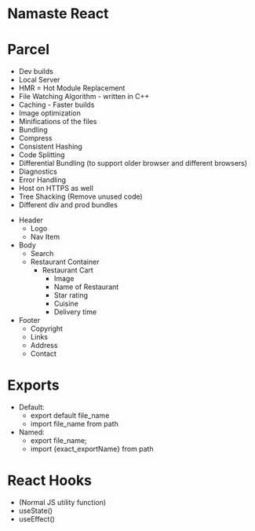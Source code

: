 # Namaste React
# Parcel
  - Dev builds
  - Local Server
  - HMR = Hot Module Replacement
  - File Watching Algorithm - written in C++
  - Caching - Faster builds
  - Image optimization 
  - Minifications of the files
  - Bundling
  - Compress
  - Consistent Hashing
  - Code Splitting
  - Differential Bundling (to support older browser and different browsers)
  - Diagnostics
  - Error Handling
  - Host on HTTPS as well
  - Tree Shacking (Remove unused code)
  - Different div and prod bundles


* Header
  * Logo
  * Nav Item
* Body
    * Search
    * Restaurant Container
        * Restaurant Cart
            * Image
            * Name of Restaurant
            * Star rating
            * Cuisine 
            * Delivery time
* Footer
    * Copyright
    * Links
    * Address
    * Contact


# Exports 
  - Default:
      - export default file_name
      - import file_name from path
  - Named:
      - export file_name;
      - import {exact_exportName} from path

# React Hooks
  - (Normal JS utility function)
  - useState()
  - useEffect()